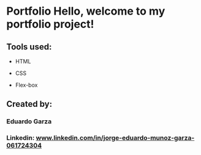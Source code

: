 # Portfolio Hello, welcome to my portfolio project!
 
## Tools used:

* HTML

* CSS

* Flex-box

## Created by:

### Eduardo Garza

### Linkedin: www.linkedin.com/in/jorge-eduardo-munoz-garza-061724304
